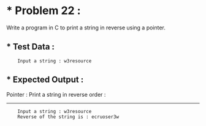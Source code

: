 # * Problem 22 :

Write a program in C to print a string in reverse using a pointer.

## * Test Data :

        Input a string : w3resource

## * Expected Output :

Pointer : Print a string in reverse order :    
__________________________________________                    
                                                           
        Input a string : w3resource                                      
        Reverse of the string is : ecruoser3w 